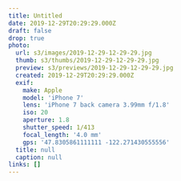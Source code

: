 ```yaml
---
title: Untitled
date: 2019-12-29T20:29:29.000Z
draft: false
drop: true
photo:
  url: s3/images/2019-12-29-12-29-29.jpg
  thumb: s3/thumbs/2019-12-29-12-29-29.jpg
  preview: s3/previews/2019-12-29-12-29-29.jpg
  created: 2019-12-29T20:29:29.000Z
  exif:
    make: Apple
    model: 'iPhone 7'
    lens: 'iPhone 7 back camera 3.99mm f/1.8'
    iso: 20
    aperture: 1.8
    shutter_speed: 1/413
    focal_length: '4.0 mm'
    gps: '47.8305861111111 -122.271430555556'
  title: null
  caption: null
links: []
---
```

